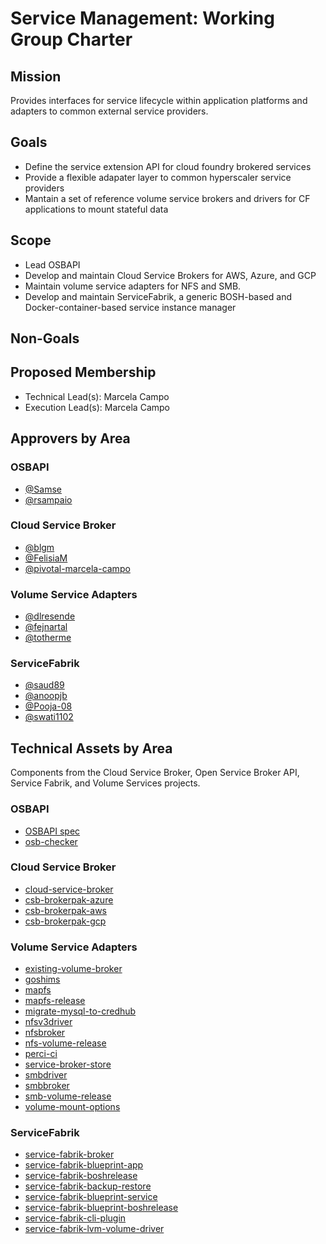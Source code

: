 # Service Management: Working Group Charter

## Mission

Provides interfaces for service lifecycle within application platforms and adapters to common external service providers.

## Goals

- Define the service extension API for cloud foundry brokered services
- Provide a flexible adapater layer to common hyperscaler service providers
- Mantain a set of reference volume service brokers and drivers for CF applications to mount stateful data

## Scope
- Lead OSBAPI
- Develop and maintain Cloud Service Brokers for AWS, Azure, and GCP
- Maintain volume service adapters for NFS and SMB.
- Develop and maintain ServiceFabrik, a generic BOSH-based and Docker-container-based service instance manager

## Non-Goals




## Proposed Membership

- Technical Lead(s): Marcela Campo
- Execution Lead(s): Marcela Campo

## Approvers by Area
### OSBAPI
* [@Samse](https://github.com/Samse)
* [@rsampaio](https://github.com/rsampaio)

### Cloud Service Broker
* [@blgm](https://github.com/blgm)
* [@FelisiaM](https://github.com/FelisiaM)
* [@pivotal-marcela-campo](https://github.com/pivotal-marcela-campo) 


### Volume Service Adapters

* [@dlresende](https://github.com/dlresende)
* [@fejnartal](https://github.com/fejnartal)
* [@totherme](https://github.com/totherme)

### ServiceFabrik

* [@saud89](https://github.com/saud89)
* [@anoopjb](https://github.com/anoopjb)
* [@Pooja-08](https://github.com/Pooja-08) 
* [@swati1102](https://github.com/swati1102)


## Technical Assets by Area

Components from the Cloud Service Broker, Open Service Broker API, Service Fabrik, and Volume Services projects.

### OSBAPI
* [OSBAPI spec](https://github.com/openservicebrokerapi/servicebroker)
* [osb-checker](https://github.com/openservicebrokerapi/osb-checker)

### Cloud Service Broker

* [cloud-service-broker](https://github.com/cloudfoundry-incubator/cloud-service-broker)
* [csb-brokerpak-azure](https://github.com/cloudfoundry-incubator/csb-brokerpak-azure)
* [csb-brokerpak-aws](https://github.com/cloudfoundry-incubator/csb-brokerpak-aws)
* [csb-brokerpak-gcp](https://github.com/cloudfoundry-incubator/csb-brokerpak-gcp)

### Volume Service Adapters

* [existing-volume-broker](https://github.com/cloudfoundry/existingvolumebroker)
* [goshims](https://github.com/cloudfoundry/goshims)
* [mapfs](https://github.com/cloudfoundry/mapfs)
* [mapfs-release](https://github.com/cloudfoundry/mapfs-release)
* [migrate-mysql-to-credhub](https://github.com/cloudfoundry/migrate_mysql_to_credhub)
* [nfsv3driver](https://github.com/cloudfoundry/nfsv3driver)
* [nfsbroker](https://github.com/cloudfoundry/nfsbroker)
* [nfs-volume-release](https://github.com/cloudfoundry/nfs-volume-release)
* [perci-ci](https://github.com/cloudfoundry/persi-ci)
* [service-broker-store](https://github.com/cloudfoundry/service-broker-store)
* [smbdriver](https://github.com/cloudfoundry/smbdriver)
* [smbbroker](https://github.com/cloudfoundry/smbbroker)
* [smb-volume-release](https://github.com/cloudfoundry/smb-volume-release)
* [volume-mount-options](https://github.com/cloudfoundry/volume-mount-options)

### ServiceFabrik

* [service-fabrik-broker](https://github.com/cloudfoundry-incubator/service-fabrik-broker)
* [service-fabrik-blueprint-app](https://github.com/cloudfoundry-incubator/service-fabrik-blueprint-app)
* [service-fabrik-boshrelease](cloudfoundry-incubator/service-fabrik-boshrelease)
* [service-fabrik-backup-restore](cloudfoundry-incubator/service-fabrik-backup-restore)
* [service-fabrik-blueprint-service](cloudfoundry-incubator/service-fabrik-blueprint-service)
* [service-fabrik-blueprint-boshrelease](cloudfoundry-incubator/service-fabrik-blueprint-boshrelease)
* [service-fabrik-cli-plugin](cloudfoundry-incubator/service-fabrik-cli-plugin)
* [service-fabrik-lvm-volume-driver](cloudfoundry-incubator/service-fabrik-lvm-volume-driver)